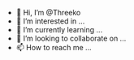 - 👋 Hi, I’m @Threeko
- 👀 I’m interested in ...
- 🌱 I’m currently learning ...
- 💞️ I’m looking to collaborate on ...
- 📫 How to reach me ...

<!---
Threeko/Threeko is a ✨ special ✨ repository because its `README.md` (this file) appears on your GitHub profile.
You can click the Preview link to take a look at your changes.
--->

